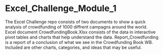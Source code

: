 # Excel_Challenge_Module_1
The Excel Challenge repo consists of two documents to show a quick analysis of crowdfunding of 1000 diffrent campagns around the world. 
Excel document CrowdfundingBook.Xlsx consists of the data in interactive pivot tables and charts that help understand the data.
Report_Crowdfunding is a report of a conclusion of what we see in the Crowdfunding Book WB. Included are other charts, categories, and ideas that may be useful. 

